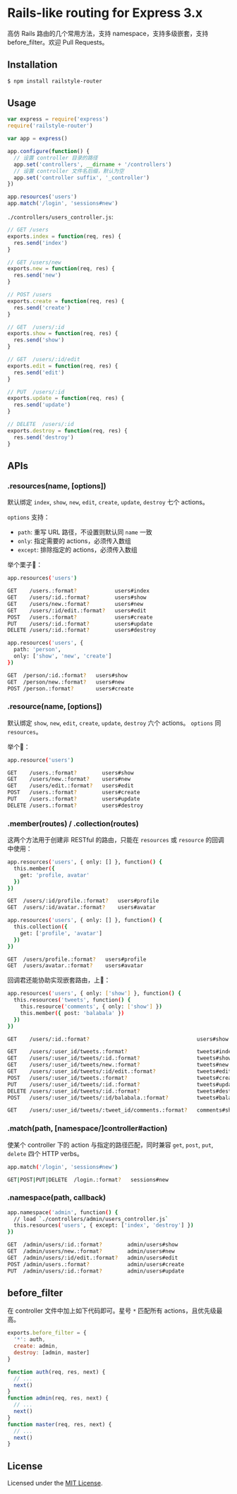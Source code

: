 # Rails-like routing for Express 3.x

高仿 Rails 路由的几个常用方法，支持 namespace，支持多级嵌套，支持 before_filter。欢迎 Pull Requests。

## Installation

```bash
$ npm install railstyle-router
```

## Usage

```javascript
var express = require('express')
require('railstyle-router')

var app = express()

app.configure(function() {
  // 设置 controller 目录的路径
  app.set('controllers', __dirname + '/controllers')
  // 设置 controller 文件名后缀，默认为空
  app.set('controller suffix', '_controller')
})

app.resources('users')
app.match('/login', 'sessions#new')
```

`./controllers/users_controller.js`:

```javascript
// GET /users
exports.index = function(req, res) {
  res.send('index')
}

// GET /users/new
exports.new = function(req, res) {
  res.send('new')
}

// POST /users
exports.create = function(req, res) {
  res.send('create')
}

// GET  /users/:id
exports.show = function(req, res) {
  res.send('show')
}

// GET  /users/:id/edit
exports.edit = function(req, res) {
  res.send('edit')
}

// PUT  /users/:id
exports.update = function(req, res) {
  res.send('update')
}

// DELETE  /users/:id
exports.destroy = function(req, res) {
  res.send('destroy')
}
```

## APIs

### .resources(name, [options])

默认绑定 `index`, `show`, `new`, `edit`, `create`, `update`, `destroy` 七个 actions。

`options` 支持：
- `path`: 重写 URL 路径，不设置则默认同 `name` 一致
- `only`: 指定需要的 actions，必须传入数组
- `except`: 排除指定的 actions，必须传入数组

举个栗子:chestnut:：

```bash
app.resources('users')

GET    /users.:format?            users#index
GET    /users/:id.:format?        users#show
GET    /users/new.:format?        users#new
GET    /users/:id/edit.:format?   users#edit
POST   /users.:format?            users#create
PUT    /users/:id.:format?        users#update
DELETE /users/:id.:format?        users#destroy
```
```bash
app.resources('users', {
  path: 'person',
  only: ['show', 'new', 'create']
})

GET  /person/:id.:format?   users#show
GET  /person/new.:format?   users#new
POST /person.:format?       users#create
```

### .resource(name, [options])

默认绑定 `show`, `new`, `edit`, `create`, `update`, `destroy` 六个 actions。
`options` 同 `resources`。

举个:chestnut:：

```bash
app.resource('users')

GET    /users.:format?        users#show
GET    /users/new.:format?    users#new
GET    /users/edit.:format?   users#edit
POST   /users.:format?        users#create
PUT    /users.:format?        users#update
DELETE /users.:format?        users#destroy
```

### .member(routes)  /  .collection(routes)

这两个方法用于创建非 RESTful 的路由，只能在 `resources` 或 `resource` 的回调中使用：

```bash
app.resources('users', { only: [] }, function() {
  this.member({
    get: 'profile, avatar'
  })
})

GET  /users/:id/profile.:format?   users#profile
GET  /users/:id/avatar.:format?    users#avatar
```
```bash
app.resources('users', { only: [] }, function() {
  this.collection({
    get: ['profile', 'avatar']
  })
})

GET  /users/profile.:format?   users#profile
GET  /users/avatar.:format?    users#avatar
```

回调君还能协助实现嵌套路由，上:chestnut:：

```bash
app.resources('users', { only: ['show'] }, function() {
  this.resources('tweets', function() {
    this.resource('comments', { only: ['show'] })
    this.member({ post: 'balabala' })
  })
})

GET    /users/:id.:format?                                  users#show

GET    /users/:user_id/tweets.:format?                      tweets#index
GET    /users/:user_id/tweets/:id.:format?                  tweets#show
GET    /users/:user_id/tweets/new.:format?                  tweets#new
GET    /users/:user_id/tweets/:id/edit.:format?             tweets#edit
POST   /users/:user_id/tweets.:format?                      tweets#create
PUT    /users/:user_id/tweets/:id.:format?                  tweets#update
DELETE /users/:user_id/tweets/:id.:format?                  tweets#destroy
POST   /users/:user_id/tweets/:id/balabala.:format?         tweets#balabala

GET    /users/:user_id/tweets/:tweet_id/comments.:format?   comments#show
```

### .match(path, [namespace/]controller#action)

使某个 controller 下的 action 与指定的路径匹配，同时兼容 `get`, `post`, `put`, `delete` 四个 HTTP verbs。

```bash
app.match('/login', 'sessions#new')

GET|POST|PUT|DELETE  /login.:format?   sessions#new
```

### .namespace(path, callback)

```bash
app.namespace('admin', function() {
  // load `./controllers/admin/users_controller.js`
  this.resources('users', { except: ['index', 'destroy'] })
})

GET  /admin/users/:id.:format?        admin/users#show
GET  /admin/users/new.:format?        admin/users#new
GET  /admin/users/:id/edit.:format?   admin/users#edit
POST /admin/users.:format?            admin/users#create
PUT  /admin/users/:id.:format?        admin/users#update
```

## before_filter

在 controller 文件中加上如下代码即可。星号 `*` 匹配所有 actions，且优先级最高。

```javascript
exports.before_filter = {
  '*': auth,
  create: admin,
  destroy: [admin, master]
}

function auth(req, res, next) {
  // ...
  next()
}
function admin(req, res, next) {
  // ...
  next()
}
function master(req, res, next) {
  // ...
  next()
}
```

## License

Licensed under the [MIT License](http://www.opensource.org/licenses/mit-license.php).
